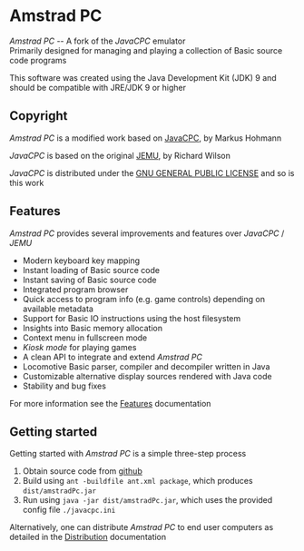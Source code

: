 # Amstrad PC

*Amstrad PC* -- A fork of the *JavaCPC* emulator  
Primarily designed for managing and playing a collection of Basic source code programs

This software was created using the Java Development Kit (JDK) 9 and should be compatible with JRE/JDK 9 or higher



## Copyright

*Amstrad PC* is a modified work based on [JavaCPC][1], by Markus Hohmann

*JavaCPC* is based on the original [JEMU][2], by Richard Wilson
 
*JavaCPC* is distributed under the [GNU GENERAL PUBLIC LICENSE](LICENSE.txt) and so is this work



## Features

*Amstrad PC* provides several improvements and features over *JavaCPC* / *JEMU*

- Modern keyboard key mapping
- Instant loading of Basic source code
- Instant saving of Basic source code
- Integrated program browser
- Quick access to program info (e.g. game controls) depending on available metadata
- Support for Basic IO instructions using the host filesystem
- Insights into Basic memory allocation
- Context menu in fullscreen mode
- *Kiosk mode* for playing games
- A clean API to integrate and extend *Amstrad PC*
- Locomotive Basic parser, compiler and decompiler written in Java
- Customizable alternative display sources rendered with Java code
- Stability and bug fixes

For more information see the [Features](https://github.com/jandebr/amstradPc/wiki/Features) documentation



## Getting started

Getting started with *Amstrad PC* is a simple three-step process

1. Obtain source code from [github](https://github.com/jandebr/amstradPc)
2. Build using `ant -buildfile ant.xml package`, which produces `dist/amstradPc.jar`
3. Run using `java -jar dist/amstradPc.jar`, which uses the provided config file `./javacpc.ini`

Alternatively, one can distribute *Amstrad PC* to end user computers as detailed in the [Distribution](https://github.com/jandebr/amstradPc/wiki/Distribute-using-getdown) documentation



[1]: <http://cpc-live.com> "JavaCPC"
[2]: <http://jemu.winape.net> "JEMU"
